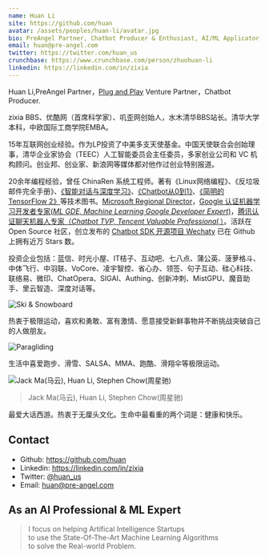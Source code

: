 ```yaml
---
name: Huan Li
site: https://github.com/huan
avatar: /assets/peoples/huan-li/avatar.jpg
bio: PreAngel Partner, Chatbot Producer & Enthusiast, AI/ML Applicator, Open-Source Software Builder. 💸🧠🤖🖥👨‍💻⌨️
email: huan@pre-angel.com
twitter: https://twitter.com/huan_us
crunchbase: https://www.crunchbase.com/person/zhuohuan-li
linkedin: https://linkedin.com/in/zixia
---
```


Huan Li,PreAngel Partner，[Plug and Play](https://www.pnpchina.com/) Venture Partner，Chatbot Producer.

zixia BBS、优酷网（首席科学家）、叽歪网创始人，水木清华BBS站长。清华大学本科，中欧国际工商学院EMBA。

15年互联网创业经验。作为LP投资了中美多支天使基金。中国天使联合会创始理事，清华企业家协会（TEEC）人工智能委员会主任委员，多家创业公司和 VC 机构顾问。创业邦、创业家、新浪网等媒体都对他作过创业特别报道。

20余年编程经验，曾任 ChinaRen 系统工程师。著有《Linux网络编程》、《反垃圾邮件完全手册》、[《智能对话与深度学习》](https://item.jd.com/12479014.html)、[《Chatbot从0到1》](https://item.jd.com/12630213.html)、[《简明的TensorFlow 2》](https://item.jd.com/12980534.html)等技术图书。[Microsoft Regional Director](https://rd.microsoft.com/en-us/huan-li)，[Google 认证机器学习开发者专家(_ML GDE, Machine Learning Google Developer Expert_)](https://developers.google.com/community/experts/directory/profile/profile-huan-li)，[腾讯认证聊天机器人专家（_Chatbot TVP, Tencent Valuable Professional,_）](https://cloud.tencent.com/tvp/138)。活跃在 Open Source 社区，创立发布的 [Chatbot SDK 开源项目 Wechaty](https://github.com/wechaty/wechaty) 已在 Github 上拥有近万 Stars 数。

投资企业包括：蓝信、时光小屋、IT桔子、互动吧、七八点、蒲公英、菠萝格斗、中体飞行、中羽联、VoCore、凌宇智控、省心办、领签、句子互动、硅心科技、联络易、微印、ChatOpera、SIGAI、Authing、创新冲刺、MistGPU、魔音助手、里云智造、深度对话等。

![Ski & Snowboard](/assets/peoples/huan-li/snowboard.jpg)

热衷于极限运动，喜欢和勇敢、富有激情、愿意接受新鲜事物并不断挑战突破自己的人做朋友。

![Paragliding](/assets/peoples/huan-li/paragliding.jpg)

生活中喜爱跑步、滑雪、SALSA、MMA、跑酷、滑翔伞等极限运动。

![Jack Ma(马云), Huan Li, Stephen Chow(周星驰)](/assets/peoples/huan-li/mayun-huan-zhouxingchi-20130104.jpg)

> Jack Ma(马云), Huan Li, Stephen Chow(周星驰)

最爱大话西游。热衷于无厘头文化。生命中最看重的两个词是：健康和快乐。

## Contact

- Github: <https://github.com/huan>
- Linkedin: <https://linkedin.com/in/zixia>
- Twitter: [@huan_us](https://twitter.com/huan_us)
- Email: <huan@pre-angel.com>

## As an AI Professional & ML Expert

> I focus on helping Artifical Intelligence Startups  
> to use the State-Of-The-Art Machine Learning Algorithms  
> to solve the Real-world Problem.  

<!-- Calendly badge widget begin -->
<link href="https://assets.calendly.com/assets/external/widget.css" rel="stylesheet">
<script src="https://assets.calendly.com/assets/external/widget.js" type="text/javascript"></script>
<script type="text/javascript">Calendly.initBadgeWidget({ url: 'https://calendly.com/huan/quick-meeting', text: 'Schedule time with me', color: '#00a2ff', textColor: '#ffffff', branding: true });</script>
<!-- Calendly badge widget end -->

